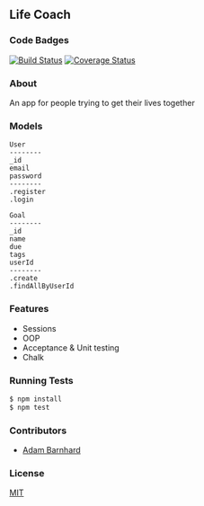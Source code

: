 ## Life Coach
### Code Badges
[![Build Status](https://travis-ci.org/ABarnhard/life-coach.svg)](https://travis-ci.org/ABarnhard/life-coach)
[![Coverage Status](https://coveralls.io/repos/ABarnhard/life-coach/badge.png)](https://coveralls.io/r/ABarnhard/life-coach)

### About
An app for people trying to get their lives together

### Models
```
User
--------
_id
email
password
--------
.register
.login
```

```
Goal
--------
_id
name
due
tags
userId
--------
.create
.findAllByUserId
```

### Features
- Sessions
- OOP
- Acceptance & Unit testing
- Chalk

### Running Tests
```bash
$ npm install
$ npm test
```

### Contributors
- [Adam Barnhard](https://github.com/abarnhard)

### License
[MIT](LICENSE)

